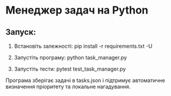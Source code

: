 # Менеджер задач на Python

## Запуск:
1. Встановіть залежності:
   pip install -r requirements.txt -U

2. Запустіть програму:
   python task_manager.py

3. Запустіть тести:
   pytest test_task_manager.py

Програма зберігає задачі в tasks.json і підтримує автоматичне визначення пріоритету та локальне нагадування.